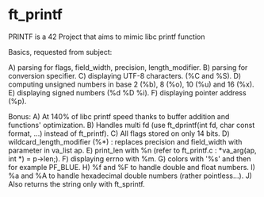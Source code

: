 # ft_printf

PRINTF is a 42 Project that aims to mimic libc printf function

Basics, requested from subject:

A) parsing for flags, field_width, precision, length_modifier.
B) parsing for conversion specifier.
C) displaying UTF-8 characters. (%C and %S).
D) computing unsigned numbers in base 2 (%b), 8 (%o), 10 (%u) and 16 (%x).
E) displaying signed numbers (%d %D %i).
F) displaying pointer address (%p).

Bonus:
A) At 140% of libc printf speed thanks to buffer addition and functions' optimization.
B) Handles multi fd (use ft_dprintf(int fd, char const format, ...) instead of ft_printf).
C) All flags stored on only 14 bits.
D) wildcard_length_modifier (%*) : replaces precision and field_width with parameter in va_list ap.
E) print_len with %n (refer to ft_printf.c : *va_arg(ap, int *) = p->len;).
F) displaying errno with %m.
G) colors with '%s' and then for example PF_BLUE.
H) %f and %F to handle double and float numbers.
I) %a and %A to handle hexadecimal double numbers (rather pointless...).
J) Also returns the string only with ft_sprintf.
